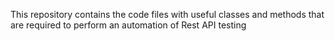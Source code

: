This repository contains the code files with useful classes and methods that are required to perform an automation of Rest API testing
